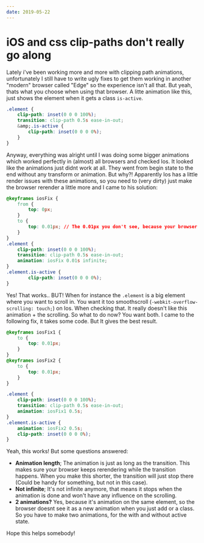 ```yaml
---
date: 2019-05-22
---
```


# iOS and css clip-paths don't really go along

Lately i've been working more and more with clipping path animations, unfortunately I still have to write ugly fixes to get them working in another "modern" browser called "Edge" so the experience isn't all that. But yeah, thats what you choose when using that browser.
A litte animation like this, just shows the element when it gets a class `is-active`.

```css
.element {
    clip-path: inset(0 0 0 100%);
    transition: clip-path 0.5s ease-in-out;
    &amp;.is-active {
        clip-path: inset(0 0 0 0%);
    }
}
```
Anyway, everything was alright until I was doing some bigger animations which worked perfectly in (almost) all browsers and checked Ios. It looked like the animations just didnt work at all. They went from begin state to the end without any transform or animation. But why?!
Apparently Ios has a little render issues with these animations, so you need to (very dirty) just make the browser rerender a little more and I came to his solution:

```css
@keyframes iosFix {
    from {
        top: 0px;
    }
    to {
        top: 0.01px; // The 0.01px you don't see, because your browser will render it as 0, but it does make it rerender.
    }
}
.element {
    clip-path: inset(0 0 0 100%);
    transition: clip-path 0.5s ease-in-out;
    animation: iosFix 0.01s infinite;
}
.element.is-active {
        clip-path: inset(0 0 0 0%);
}
```

Yes! That works.. BUT! When for instance the <code>.element</code> is a big element where you want to scroll in. You want it too smoothscroll (<code>-webkit-overflow-scrolling: touch;</code>) on Ios. When checking that. It really doesn't like this animation + the scrolling. So what to do now? You want both.
I came to the following fix, it takes some code. But It gives the best result.

```css
@keyframes iosFix1 {
    to {
        top: 0.01px;
    }
}
@keyframes iosFix2 {
    to {
        top: 0.01px;
    }
}

.element {
    clip-path: inset(0 0 0 100%);
    transition: clip-path 0.5s ease-in-out;
    animation: iosFix1 0.5s;
}
.element.is-active {
    animation: iosFix2 0.5s;
    clip-path: inset(0 0 0 0%);
}
```
Yeah, this works! But some questions answered:


- **Animation length**; The animation is just as long as the transition. This makes sure your browser keeps rerendering while the transition happens. When you make this shorter, the transition will just stop there (Could be handy for something, but not in this case).
- **Not infinite**; It's not infinite anymore, that means it stops when the animation is done and won't have any influence on the scrolling.
- **2 animations?** Yes, because it's animation on the same element, so the browser doesnt see it as a new animation when you just add or a class. So you have to make two animations, for the with and without active state.

Hope this helps somebody!

